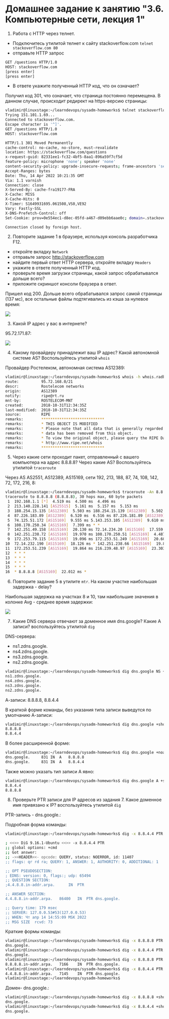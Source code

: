# Домашнее задание к занятию "3.6. Компьютерные сети, лекция 1"

1. Работа c HTTP через телнет.
- Подключитесь утилитой телнет к сайту stackoverflow.com
`telnet stackoverflow.com 80`
- отправьте HTTP запрос
```bash
GET /questions HTTP/1.0
HOST: stackoverflow.com
[press enter]
[press enter]
```
- В ответе укажите полученный HTTP код, что он означает?

Получил код 301, что означает, что страница постоянно перемещена. В данном случае, происходит редирект на https-версию страницы:

```bash
vladimir@linuxstage:~/learndevops/sysadm-homeworks$ telnet stackoverflow.com 80
Trying 151.101.1.69...
Connected to stackoverflow.com.
Escape character is '^]'.
GET /questions HTTP/1.0
HOST: stackoverflow.com

HTTP/1.1 301 Moved Permanently
cache-control: no-cache, no-store, must-revalidate
location: https://stackoverflow.com/questions
x-request-guid: 82331ee1-fc32-4bf5-8aa1-896a59f7cf5d
feature-policy: microphone 'none'; speaker 'none'
content-security-policy: upgrade-insecure-requests; frame-ancestors 'self' https://stackexchange.com
Accept-Ranges: bytes
Date: Thu, 14 Apr 2022 10:21:35 GMT
Via: 1.1 varnish
Connection: close
X-Served-By: cache-fra19177-FRA
X-Cache: MISS
X-Cache-Hits: 0
X-Timer: S1649931695.061508,VS0,VE92
Vary: Fastly-SSL
X-DNS-Prefetch-Control: off
Set-Cookie: prov=0e554ec1-d8ec-05fd-a467-d09ebb6aae0c; domain=.stackoverflow.com; expires=Fri, 01-Jan-2055 00:00:00 GMT; path=/; HttpOnly

Connection closed by foreign host.
```


2. Повторите задание 1 в браузере, используя консоль разработчика F12.
- откройте вкладку `Network`
- отправьте запрос http://stackoverflow.com
- найдите первый ответ HTTP сервера, откройте вкладку `Headers`
- укажите в ответе полученный HTTP код.
- проверьте время загрузки страницы, какой запрос обрабатывался дольше всего?
- приложите скриншот консоли браузера в ответ.

Пришел код 200. Дольше всего обрабатывался запрос самой страницы (137 мс), все остальные файлы подтягивались из кэша за нулевое время:

![](img/screen1.png)

3. Какой IP адрес у вас в интернете?

 95.72.171.87:

![](img/screen2.png)


4. Какому провайдеру принадлежит ваш IP адрес? Какой автономной системе AS? Воспользуйтесь утилитой `whois`

Провайдер Ростелеком, автономная система AS12389:

```bash
vladimir@linuxstage:~/learndevops/sysadm-homeworks$ whois -h whois.radb.net 95.72.171.87
route:          95.72.168.0/21
descr:          Rostelecom networks
origin:         AS12389
notify:         ripe@rt.ru
mnt-by:         ROSTELECOM-MNT
created:        2018-10-31T12:34:35Z
last-modified:  2018-10-31T12:34:35Z
source:         RIPE
remarks:        ****************************
remarks:        * THIS OBJECT IS MODIFIED
remarks:        * Please note that all data that is generally regarded as personal
remarks:        * data has been removed from this object.
remarks:        * To view the original object, please query the RIPE Database at:
remarks:        * http://www.ripe.net/whois
remarks:        ****************************
```

5. Через какие сети проходит пакет, отправленный с вашего компьютера на адрес 8.8.8.8? Через какие AS? Воспользуйтесь утилитой `traceroute`

Через AS AS2551, AS12389, AS15169, сети 192, 213, 188, 87, 74, 108, 142, 72, 172, 216, 8:

```bash
vladimir@linuxstage:~/learndevops/sysadm-homeworks$ traceroute -An 8.8.8.8
traceroute to 8.8.8.8 (8.8.8.8), 30 hops max, 60 byte packets
 1  192.168.1.1 [*]  4.519 ms  4.500 ms  4.496 ms
 2  213.140.228.141 [AS25515]  5.161 ms  5.157 ms  5.153 ms
 3  188.254.15.135 [AS12389]  5.503 ms 188.254.15.139 [AS12389]  5.502 ms  5.498 ms
 4  87.226.183.89 [AS12389]  6.520 ms  6.516 ms 87.226.181.89 [AS12389]  6.512 ms
 5  74.125.51.172 [AS15169]  9.555 ms 5.143.253.105 [AS12389]  9.610 ms 5.143.253.245 [AS12389]  9.512 ms
 6  108.170.250.34 [AS15169]  7.399 ms * *
 7  142.251.49.158 [AS15169]  20.130 ms 72.14.234.20 [AS15169]  17.559 ms 72.14.235.226 [AS15169]  4.510 ms
 8  142.251.238.72 [AS15169]  19.970 ms 108.170.250.51 [AS15169]  4.487 ms 72.14.238.168 [AS15169]  20.627 ms
 9  172.253.79.115 [AS15169]  19.096 ms 172.253.51.249 [AS15169]  20.608 ms 216.239.57.229 [AS15169]  22.120 ms
10  72.14.232.190 [AS15169]  18.126 ms * 142.251.238.66 [AS15169]  19.879 ms
11  172.253.51.239 [AS15169]  19.864 ms 216.239.48.97 [AS15169]  23.303 ms 172.253.51.249 [AS15169]  19.847 ms
12  * * *
13  * * *
14  * * *
15  * * *
16  * 8.8.8.8 [AS15169]  22.012 ms *
```


6. Повторите задание 5 в утилите `mtr`. На каком участке наибольшая задержка - delay?

Наибольшая задержка на участках 8 и 10, там наибольшие значения в колонке Avg - среднее время задержки:

![](img/screen3.png)

7. Какие DNS сервера отвечают за доменное имя dns.google? Какие A записи? воспользуйтесь утилитой `dig`


DNS-сервера:
 - ns1.zdns.google.
 - ns4.zdns.google.
 - ns3.zdns.google.
 - ns2.zdns.google.

```bash
vladimir@linuxstage:~/learndevops/sysadm-homeworks$ dig dns.google NS +short
ns1.zdns.google.
ns4.zdns.google.
ns3.zdns.google.
ns2.zdns.google.
```


А-записи: 8.8.8.8, 8.8.4.4

В краткой форме команды, без указания типа записи выведутся по умолчанию А-записи:
```bash
vladimir@linuxstage:~/learndevops/sysadm-homeworks$ dig dns.google +short
8.8.8.8
8.8.4.4
```

В более расширенной форме:
```bash
vladimir@linuxstage:~/learndevops/sysadm-homeworks$ dig dns.google +noall +answer
dns.google.		831	IN	A	8.8.8.8
dns.google.		831	IN	A	8.8.4.4
```

Также можно указать тип записи А явно:
```bash
vladimir@linuxstage:~/learndevops/sysadm-homeworks$ dig dns.google A +short
8.8.4.4
8.8.8.8
```

8. Проверьте PTR записи для IP адресов из задания 7. Какое доменное имя привязано к IP? воспользуйтесь утилитой `dig`

PTR-запись - dns.google.:

Подробная форма команды:
```bash
vladimir@linuxstage:~/learndevops/sysadm-homeworks$ dig -x 8.8.4.4 PTR 

; <<>> DiG 9.16.1-Ubuntu <<>> -x 8.8.4.4 PTR
;; global options: +cmd
;; Got answer:
;; ->>HEADER<<- opcode: QUERY, status: NOERROR, id: 11407
;; flags: qr rd ra; QUERY: 1, ANSWER: 1, AUTHORITY: 0, ADDITIONAL: 1

;; OPT PSEUDOSECTION:
; EDNS: version: 0, flags:; udp: 65494
;; QUESTION SECTION:
;4.4.8.8.in-addr.arpa.		IN	PTR

;; ANSWER SECTION:
4.4.8.8.in-addr.arpa.	86400	IN	PTR	dns.google.

;; Query time: 179 msec
;; SERVER: 127.0.0.53#53(127.0.0.53)
;; WHEN: Чт апр 14 14:55:09 MSK 2022
;; MSG SIZE  rcvd: 73
```

Краткие формы команды:
```bash
vladimir@linuxstage:~/learndevops/sysadm-homeworks$ dig -x 8.8.8.8 PTR +short
dns.google.
vladimir@linuxstage:~/learndevops/sysadm-homeworks$ dig -x 8.8.4.4 PTR +short
dns.google.
vladimir@linuxstage:~/learndevops/sysadm-homeworks$ dig -x 8.8.8.8 PTR +noall +answer
8.8.8.8.in-addr.arpa.	7166	IN	PTR	dns.google.
vladimir@linuxstage:~/learndevops/sysadm-homeworks$ dig -x 8.8.4.4 PTR +noall +answer
4.4.8.8.in-addr.arpa.	7145	IN	PTR	dns.google.
vladimir@linuxstage:~/learndevops/sysadm-homeworks$ 
```

Домен- dns.google.:
```bash
vladimir@linuxstage:~/learndevops/sysadm-homeworks$ dig -x 8.8.8.8 +short
dns.google.
vladimir@linuxstage:~/learndevops/sysadm-homeworks$ dig -x 8.8.4.4 +short
dns.google.
```


